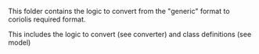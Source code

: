 This folder contains the logic to convert from the "generic" format to coriolis required format.

This includes the logic to convert (see converter) and class definitions (see model)